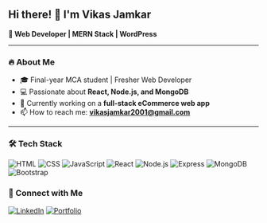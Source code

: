 ## Hi there! 👋 I'm Vikas Jamkar 
**🚀 Web Developer | MERN Stack | WordPress**

---

### 🔥 About Me
- 🎓 Final-year MCA student | Fresher Web Developer
- 💻 Passionate about **React, Node.js, and MongoDB**
- 🚀 Currently working on a **full-stack eCommerce web app**
- 📫 How to reach me: **vikasjamkar2001@gmail.com**

---

### 🛠 Tech Stack

![HTML](https://img.shields.io/badge/HTML-E34F26?style=for-the-badge&logo=html5&logoColor=white)
![CSS](https://img.shields.io/badge/CSS-1572B6?style=for-the-badge&logo=css3&logoColor=white)
![JavaScript](https://img.shields.io/badge/JavaScript-F7DF1E?style=for-the-badge&logo=javascript&logoColor=black)
![React](https://img.shields.io/badge/React-61DAFB?style=for-the-badge&logo=react&logoColor=black)
![Node.js](https://img.shields.io/badge/Node.js-43853D?style=for-the-badge&logo=node.js&logoColor=white)
![Express](https://img.shields.io/badge/Express-000000?style=for-the-badge&logo=express&logoColor=white)
![MongoDB](https://img.shields.io/badge/MongoDB-47A248?style=for-the-badge&logo=mongodb&logoColor=white)
![Bootstrap](https://img.shields.io/badge/Bootstrap-563D7C?style=for-the-badge&logo=bootstrap&logoColor=white)


### 🔗 Connect with Me
[![LinkedIn](https://img.shields.io/badge/LinkedIn-blue?style=for-the-badge&logo=linkedin&logoColor=white)](https://www.linkedin.com/in/vikas-jamkar/) 
[![Portfolio](https://img.shields.io/badge/Portfolio-000?style=for-the-badge&logo=web&logoColor=white)](https://vikasfolio.vercel.app/) 
